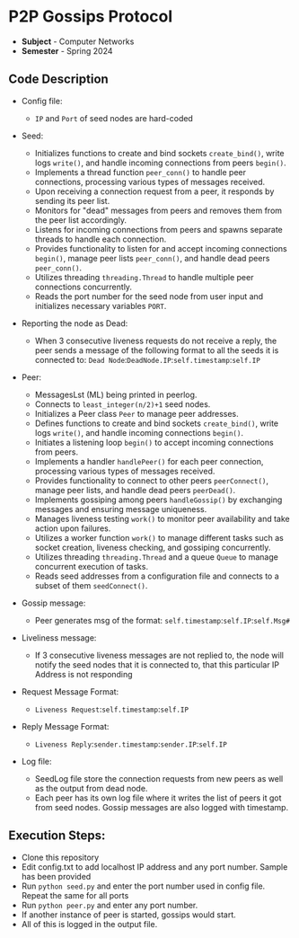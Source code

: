 # P2P Gossips Protocol

- **Subject** - Computer Networks
- **Semester** - Spring 2024

## Code Description

- Config file:
    - `IP` and `Port` of seed nodes are hard-coded

- Seed:
    - Initializes functions to create and bind sockets `create_bind()`, write logs `write()`, and handle incoming connections from peers `begin()`.
    - Implements a thread function `peer_conn()` to handle peer connections, processing various types of messages received.
    - Upon receiving a connection request from a peer, it responds by sending its peer list.
    - Monitors for "dead" messages from peers and removes them from the peer list accordingly.
    - Listens for incoming connections from peers and spawns separate threads to handle each connection.
    - Provides functionality to listen for and accept incoming connections `begin()`, manage peer lists `peer_conn()`, and handle dead peers `peer_conn()`.
    - Utilizes threading `threading.Thread` to handle multiple peer connections concurrently.
    - Reads the port number for the seed node from user input and initializes necessary variables `PORT`.

- Reporting the node as Dead:
    - When 3 consecutive liveness requests do not receive a reply, the peer sends a message of the following format to all the seeds it is connected to: `Dead Node`:`DeadNode.IP`:`self.timestamp`:`self.IP`

- Peer:
    - MessagesLst (ML) being printed in peerlog.
    - Connects to `least_integer(n/2)+1` seed nodes. 
    - Initializes a Peer class `Peer` to manage peer addresses.
    - Defines functions to create and bind sockets `create_bind()`, write logs `write()`, and handle incoming connections `begin()`.
    - Initiates a listening loop `begin()` to accept incoming connections from peers.
    - Implements a handler `handlePeer()` for each peer connection, processing various types of messages received.
    - Provides functionality to connect to other peers `peerConnect()`, manage peer lists, and handle dead peers `peerDead()`.
    - Implements gossiping among peers `handleGossip()` by exchanging messages and ensuring message uniqueness.
    - Manages liveness testing `work()` to monitor peer availability and take action upon failures.
    - Utilizes a worker function `work()` to manage different tasks such as socket creation, liveness checking, and gossiping concurrently.
    - Utilizes threading `threading.Thread` and a queue `Queue` to manage concurrent execution of tasks.
    - Reads seed addresses from a configuration file and connects to a subset of them `seedConnect()`.

- Gossip message:
    - Peer generates msg of the format: `self.timestamp`:`self.IP`:`self.Msg#`

- Liveliness message:
    - If 3 consecutive liveness messages are not replied to, the node will notify the seed nodes that it is connected to, that this particular IP Address is not responding

- Request Message Format:
    - `Liveness Request`:`self.timestamp`:`self.IP`

- Reply Message Format:
    - `Liveness Reply`:`sender.timestamp`:`sender.IP`:`self.IP`

- Log file:
    - SeedLog file store the connection requests from new peers as well as the output from dead node.
    - Each peer has its own log file where it writes the list of peers it got from seed nodes. Gossip messages are also logged with timestamp.
    
## Execution Steps:

- Clone this repository
- Edit config.txt to add localhost IP address and any port number. Sample has been provided
- Run `python seed.py` and enter the port number used in config file. Repeat the same for all ports
- Run `python peer.py` and enter any port number.
- If another instance of peer is started, gossips would start.
- All of this is logged in the output file.
